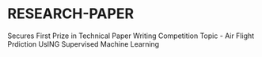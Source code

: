 # RESEARCH-PAPER
Secures First Prize in Technical Paper Writing Competition
Topic - Air Flight Prdiction UsING Supervised Machine Learning

